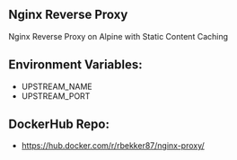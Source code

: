## Nginx Reverse Proxy

Nginx Reverse Proxy on Alpine with Static Content Caching

## Environment Variables:

- UPSTREAM_NAME
- UPSTREAM_PORT

## DockerHub Repo:

- https://hub.docker.com/r/rbekker87/nginx-proxy/
